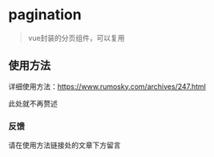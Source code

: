 # pagination

> vue封装的分页组件，可以复用

## 使用方法

详细使用方法：https://www.rumosky.com/archives/247.html

此处就不再赘述

### 反馈

请在使用方法链接处的文章下方留言
